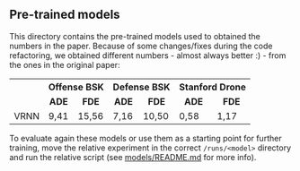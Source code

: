 ## Pre-trained models

This directory contains the pre-trained models used to obtained the numbers in the paper. Because of some changes/fixes 
during the code refactoring, we obtained different numbers - almost always better :) - from the ones in the original 
paper:

<table>
<tbody>
<tr>
<th>
<th align="center" colspan=2 style="text-align:center">Offense BSK</th>
<th align="center" colspan=2 style="text-align:center">Defense BSK</th>
<th align="center" colspan=2 style="text-align:center">Stanford Drone</th>
</tr>
<tr>
<td align="center"></td>
<td align="center" style="text-align:center; font-weight:bold">ADE</td>
<td align="center" style="text-align:center; font-weight:bold">FDE</td>
<td align="center" style="text-align:center; font-weight:bold">ADE</td>
<td align="center" style="text-align:center; font-weight:bold">FDE</td>
<td align="center" style="text-align:center; font-weight:bold">ADE</td>
<td align="center" style="text-align:center; font-weight:bold">FDE</td>
</tr>
<tr>
<td>VRNN</td>
<td style="text-align:left">9,41</td>
<td style="text-align:left">15,56</td>
<td style="text-align:left">7,16</td>
<td style="text-align:left">10,50</td>
<td style="text-align:left">0,58</td>
<td style="text-align:left">1,17</td>
</tr>
</tbody>
</table>

To evaluate again these models or use them as a starting point for further training, move the relative experiment in the
correct `/runs/<model>` directory and run the relative script (see [models/README.md](./models/README.md) for more info).
